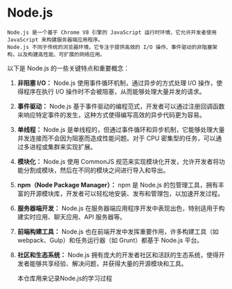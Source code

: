 # Node.js
    Node.js 是一个基于 Chrome V8 引擎的 JavaScript 运行时环境，它允许开发者使用 JavaScript 来构建服务器端应用程序。
    Node.js 不同于传统的浏览器环境，它专注于提供高效的 I/O 操作、事件驱动的非阻塞架构，以及构建高性能、可扩展的网络应用。

以下是 Node.js 的一些关键特点和重要概念：

1. **非阻塞 I/O：** Node.js 使用事件循环机制，通过异步的方式处理 I/O 操作，使得程序在执行 I/O 操作时不会被阻塞，从而能够处理大量并发的请求。

2. **事件驱动：** Node.js 基于事件驱动的编程范式，开发者可以通过注册回调函数来响应特定事件的发生，这种方式使得编写高效的异步代码更为容易。

3. **单线程：** Node.js 是单线程的，但通过事件循环和异步机制，它能够处理大量并发连接而不会因为阻塞而造成性能问题。对于 CPU 密集型的任务，可以通过多进程或集群来实现扩展。

4. **模块化：** Node.js 使用 CommonJS 规范来实现模块化开发，允许开发者将功能分割成模块，然后在不同的模块之间进行导入和导出。

5. **npm（Node Package Manager）：** npm 是 Node.js 的包管理工具，拥有丰富的开源模块库，开发者可以轻松地安装、发布和管理包，以加速开发过程。

6. **服务器端开发：** Node.js 在服务器端应用程序开发中表现出色，特别适用于构建实时应用、聊天应用、API 服务器等。

7. **前端构建工具：** Node.js 也在前端开发中发挥重要作用，许多构建工具（如 webpack、Gulp）和任务运行器（如 Grunt）都基于 Node.js 平台。

8. **社区和生态系统：** Node.js 拥有庞大的开发者社区和活跃的生态系统，使得开发者能够共享经验、解决问题，并获得大量的开源模块和工具。

    本仓库用来记录Node.js的学习过程
